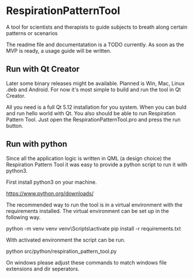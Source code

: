 # RespirationPatternTool
A tool for scientists and therapists to guide subjects to breath along certain patterns or scenarios

The readme file and documentatation is a TODO currently. As soon as the MVP is ready, a usage guide will be written.

## Run with Qt Creator

Later some binary releases might be available. Planned is Win, Mac, Linux .deb and Android. For now it's most simple to build and run the tool in Qt Creator.

All you need is a full Qt 5.12 installation for you system. When you can buld and run hello world with Qt. You also should be able to run Respiration Pattern Tool. Just open the RespirationPatternTool.pro and press the run button.

## Run with python

Since all the application logic is written in QML (a design choice) the Respiration Pattern Tool it was easy to provide a python script to run it with python3.

First install python3 on your machine.

https://www.python.org/downloads/

The recommended way to run the tool is in a virtual environment with the requirements installed. The virtual environment can be set up in the following way.

python -m venv venv
venv\Scripts\activate
pip install -r requirements.txt

With activated environment the script can be run.

python src/python/respiration_pattern_tool.py

On windows please adjust these commands to match windows file extensions and dir seperators.
